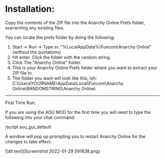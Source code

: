 
# Installation:

Copy the contents of the ZIP file into  the  Anarchy Online Prefs folder,
overwriting any existing files.

You can locate the prefs folder by doing the following:
1. Start -> Run -> Type in: "%LocalAppData%\Funcom\Anarchy Online" (without the quotations)
2. Hit enter. Click the folder with the random string.
3. Click The "Anarchy Online" folder.
4. This is your Anarchy Online Prefs folder where you want to extract your ZIP file to.
5. The folder you want will look like this, ish: C:\Users\YOURNAME\AppData\Local\Funcom\Anarchy Online\RANDOMSTRING\Anarchy Online\


----------------------------------------------------------------------------------------------


First Time Run:

If you are using the AOU MOD for the first time you will need to type the following
into your chat command:


/script aou_gui_default


A window will pop up prompting you to restart Anarchy Online for the changes to take effect.

![alt text](Screenshot 2022-01-29 091838.png)
